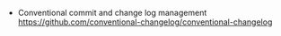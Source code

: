 - Conventional commit and change log management https://github.com/conventional-changelog/conventional-changelog